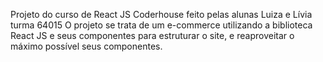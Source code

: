 Projeto do curso de React JS Coderhouse feito pelas alunas Luiza e Lívia turma 64015
O projeto se trata de um e-commerce utilizando a biblioteca React JS e seus componentes para estruturar o site, e reaproveitar o máximo possível seus componentes.
